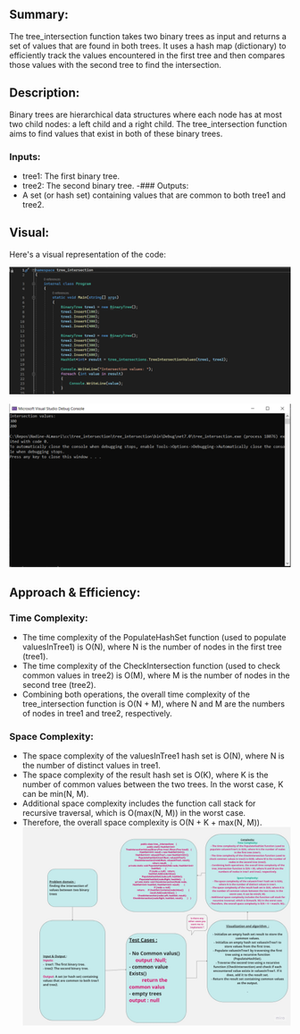 ## Summary:
The tree_intersection function takes two binary trees as input and returns a set of values that are found in both trees. It uses a hash map (dictionary) to efficiently track the values encountered in the first tree and then compares those values with the second tree to find the intersection.
## Description:
Binary trees are hierarchical data structures where each node has at most two child nodes: a left child and a right child. The tree_intersection function aims to find values that exist in both of these binary trees.
### Inputs:

- tree1: The first binary tree.
- tree2: The second binary tree.
-### Outputs:
- A set (or hash set) containing values that are common to both tree1 and tree2.
## Visual:
Here's a visual representation of the code:

![](./cc33.PNG)


![](./cc33-1.PNG)
## Approach & Efficiency:
 ### Time Complexity:

- The time complexity of the PopulateHashSet function (used to populate valuesInTree1) is O(N), where N is the number of nodes in the first tree (tree1).
- The time complexity of the CheckIntersection function (used to check common values in tree2) is O(M), where M is the number of nodes in the second tree (tree2).
- Combining both operations, the overall time complexity of the tree_intersection function is O(N + M), where N and M are the numbers of nodes in tree1 and tree2, respectively.
### Space Complexity: 
- The space complexity of the valuesInTree1 hash set is O(N), where N is the number of distinct values in tree1.
- The space complexity of the result hash set is O(K), where K is the number of common values between the two trees. In the worst case, K can be min(N, M).
- Additional space complexity includes the function call stack for recursive traversal, which is O(max(N, M)) in the worst case.
- Therefore, the overall space complexity is O(N + K + max(N, M)).
![](./cc33-3.jpg)
